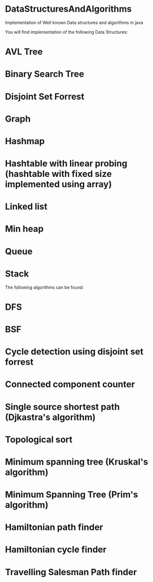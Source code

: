# DataStructuresAndAlgorithms
Implementation of Well known Data structures and algorithms in java

You will find implementation of the following Data Structures:
# AVL Tree
# Binary Search Tree
# Disjoint Set Forrest
# Graph
# Hashmap
# Hashtable with linear probing (hashtable with fixed size implemented using array)
# Linked list
# Min heap
# Queue
# Stack

The following algorithms can be found:
# DFS
# BSF
# Cycle detection using disjoint set forrest
# Connected component counter
# Single source shortest path (Djkastra's algorithm)
# Topological sort
# Minimum spanning tree (Kruskal's algorithm)
# Minimum Spanning Tree (Prim's algorithm)
# Hamiltonian path finder
# Hamiltonian cycle finder
# Travelling Salesman Path finder
